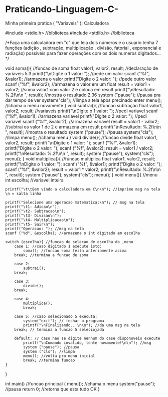 # Praticando-Linguagem-C-
Minha primeira pratica ( "Variaveis" );
Calculadora

#include <stdio.h> //biblioteca
#include <stdlib.h> //biblioteca

/*Faça uma calculadora em "c" que leia dois números e o usuario tenha 7 funções
(adição , subtração, multiplicação , divisão, fatorial , exponencial e radiação)
possiveis para fazer operações com os dois numeros digitados...
*/

void soma(){ //funcao de soma
    float valor1, valor2, result; //declaração de variaveis 5.3
    printf("\nDigite o 1 valor: "); //pede um valor
    scanf ("%f", &valor1); //armazena o valor
    printf("Digite o 2 valor: "); //pede outro valor
    scanf ("%f", &valor2); //armazena o valor em um float
    result = valor1 + valor2; //soma valor1 com valor 2 e coloca em result
    printf("\nResultado: %.2f\n\n ", result); //mostra o resultado 2.36
    system ("pause"); //pausa pra dar tempo de ver
    system("cls"); //limpa a tela apos precinado enter
    menu(); //chama o menu novamente
}
void subtrai(){ //funcao subtração
    float valor1, valor2, result; //variaveis
    printf("\nDigite o 1 valor: "); //pedi variavel
    scanf ("%f", &valor1); //armazena variavel
    printf("Digite o 2 valor: "); //pedi variavel
    scanf ("%f", &valor2); //armazena variavel
    result = valor1 - valor2; //subtrai os valor 1 de 2 e armazena em result
    printf("\nResultado: %.2f\n\n ", result); //mostra o resultado
    system ("pause"); //pausa
    system("cls"); //limpa
    menu(); //chama menu
}
void divide(){ //funcao divide
    float valor1, valor2, result;
    printf("\nDigite o 1 valor: ");
    scanf ("%f", &valor1);
    printf("Digite o 2 valor: ");
    scanf ("%f", &valor2);
    result = valor1 / valor2;
    printf("\nResultado: %.2f\n\n ", result);
    system ("pause");
    system("cls");
    menu();
}
void multiplica(){ //funcao multiplica
    float valor1, valor2, result;
    printf("\nDigite o 1 valor: ");
    scanf ("%f", &valor1);
    printf("Digite o 2 valor: ");
    scanf ("%f", &valor2);
    result = valor1 * valor2;
    printf("\nResultado: %.2f\n\n ", result);
    system ("pause");
    system("cls");
    menu();
}
void menu(){ //menu
    int escolha; //variavel inteira

    printf("\t\tBem vindo a calculadora em C\n\n"); //imprime msg na tela \n = salta linha

    printf("Selecione uma operacao matematica:\n"); // msg na tela
    printf("\t1- Adicao\n");
    printf("\t2- Subtracao\n");
    printf("\t3- Divisao\n");
    printf("\t4- Multiplicacao\n");
    printf("\t5- Sair\n");
    printf("Operacao: "); //msg na tela
    scanf ("%d", &escolha); //armazena o int digitado em escolha

    switch (escolha){ //funcao de selecao de escolha do ,menu
        case 1: //caso digitado 1 execute isto:
            soma(); //funcao soma feita anteriomente acima
        break; //termina a funcao de soma

        case 2:
            subtrai();
        break;

        case 3:
            divide();
        break;

        case 4:
            multiplica();
            break;

        case 5: //caso selecionado 5 executa:
            system("exit"); // fechar o programa
            printf("\nFinalizando...\n\n"); //da uma msg na tela
        break; // termina a funcao 5 seleciojada

        default: // caso nao se digite nenhum do case disponoveis execute
            printf("\nComando invalido, tente novamente!\n\n"); //msg
            system ("pause"); //pausa
            system ("cls"); //limpa
            menu(); //volta pro menu inicial
            break; //termina funcao
    }
}


int main() //funcao principal
{
    menu(); //chama o menu
    system("pause"); //pausa
    return 0; //retorna que esta tudo OK
}
